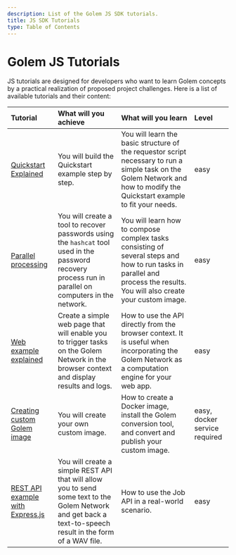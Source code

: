 ```yaml
---
description: List of the Golem JS SDK tutorials.
title: JS SDK Tutorials
type: Table of Contents
---
```


# Golem JS Tutorials

JS tutorials are designed for developers who want to learn Golem concepts by a practical realization of proposed project challenges.
Here is a list of available tutorials and their content:

| Tutorial                                                                                         | What will you achieve                                                                                                                                        | What will you learn                                                                                                                                                        | Level                         |
| :----------------------------------------------------------------------------------------------- | :----------------------------------------------------------------------------------------------------------------------------------------------------------- | :------------------------------------------------------------------------------------------------------------------------------------------------------------------------- | :---------------------------- |
| [Quickstart Explained](/docs/en/creators/javascript/tutorials/quickstart-explained)              | You will build the Quickstart example step by step.                                                                                                          | You will learn the basic structure of the requestor script necessary to run a simple task on the Golem Network and how to modify the Quickstart example to fit your needs. | easy                          |
| [Parallel processing](/docs/en/creators/javascript/tutorials/running-parallel-tasks)             | You will create a tool to recover passwords using the `hashcat` tool used in the password recovery process run in parallel on computers in the network.      | You will learn how to compose complex tasks consisting of several steps and how to run tasks in parallel and process the results. You will also create your custom image.  | easy                          |
| [Web example explained](/docs/en/creators/javascript/tutorials/running-in-browser)               | Create a simple web page that will enable you to trigger tasks on the Golem Network in the browser context and display results and logs.                     | How to use the API directly from the browser context. It is useful when incorporating the Golem Network as a computation engine for your web app.                          | easy                          |
| [Creating custom Golem image](/docs/en/creators/javascript/tutorials/testing-golem-image)        | You will create your own custom image.                                                                                                                       | How to create a Docker image, install the Golem conversion tool, and convert and publish your custom image.                                                                | easy, docker service required |
| [REST API example with Express.js](/docs/en/creators/javascript/tutorials/rest-api-with-express) | You will create a simple REST API that will allow you to send some text to the Golem Network and get back a text-to-speech result in the form of a WAV file. | How to use the Job API in a real-world scenario.                                                                                                                           | easy                          |
